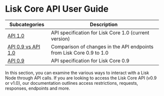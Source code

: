 # Lisk Core API User Guide

Subcategories | Description
--- | --- 
[API 1.0](1-0/1-0.json) | API specification for Lisk Core 1.0 (current version)
[API 0.9 vs API 1.0](0-9-vs-1-0/0-9-vs-1-0.md) | Comparison of changes in the API endpoints from Lisk Core 0.9 to 1.0
[API 0.9](0-9/0-9.md) |  API specification for Lisk Core 0.9

In this section, you can examine the various ways  to interact with a Lisk Node through API calls. If you are looking to access the Lisk Core API (v0.9 or v1.0), our documentation outlines access restrictions, requests, responses, endpoints and more.
